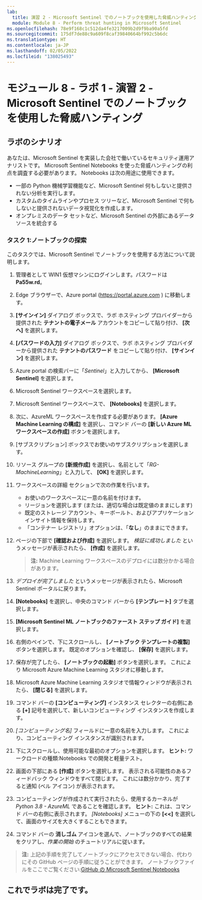 ```yaml
---
lab:
  title: 演習 2 - Microsoft Sentinel でのノートブックを使用した脅威ハンティング
  module: Module 8 - Perform threat hunting in Microsoft Sentinel
ms.openlocfilehash: 78e9f168c1c512da4fe3217009b2d9f9ba90a5fd
ms.sourcegitcommit: 175df7de88c9a609f8caf39840664bf992c5b6dc
ms.translationtype: HT
ms.contentlocale: ja-JP
ms.lasthandoff: 02/05/2022
ms.locfileid: "138025493"
---
```

# <a name="module-8---lab-1---exercise-2---threat-hunting-using-notebooks-with-microsoft-sentinel"></a>モジュール 8 - ラボ 1 - 演習 2 - Microsoft Sentinel でのノートブックを使用した脅威ハンティング

## <a name="lab-scenario"></a>ラボのシナリオ

あなたは、Microsoft Sentinel を実装した会社で働いているセキュリティ運用アナリストです。 Microsoft Sentinel Notebooks を使った脅威ハンティングの利点を調査する必要があります。 Notebooks は次の用途に使用できます。

- 一部の Python 機械学習機能など、Microsoft Sentinel 何もしないと提供されない分析を実行します。
- カスタムのタイムラインやプロセス ツリーなど、Microsoft Sentinel で何もしないと提供されないデータ視覚化を作成します。
- オンプレミスのデータ セットなど、Microsoft Sentinel の外部にあるデータ ソースを統合する


### <a name="task-1-explore-notebooks"></a>タスク 1:ノートブックの探索

このタスクでは、Microsoft Sentinel でノートブックを使用する方法について説明します。

1. 管理者として WIN1 仮想マシンにログインします。パスワードは **Pa55w.rd**。  

1. Edge ブラウザーで、Azure portal (https://portal.azure.com ) に移動します。

1. **[サインイン]** ダイアログ ボックスで、ラボ ホスティング プロバイダーから提供された **テナントの電子メール** アカウントをコピーして貼り付け、 **[次へ]** を選択します。

1. **[パスワードの入力]** ダイアログ ボックスで、ラボ ホスティング プロバイダーから提供された **テナントのパスワード** をコピーして貼り付け、 **[サインイン]** を選択します。

1. Azure portal の検索バーに「*Sentinel*」と入力してから、 **[Microsoft Sentinel]** を選択します。

1. Microsoft Sentinel ワークスペースを選択します。

1. Microsoft Sentinel ワークスペースで、 **[Notebooks]** を選択します。

1. 次に、AzureML ワークスペースを作成する必要があります。 **[Azure Machine Learning の構成]** を選択し、コマンド バーの **[新しい Azure ML ワークスペースの作成]** ボタンを選択します。

1. [サブスクリプション] ボックスでお使いのサブスクリプションを選択します。

1. リソース グループの **[新規作成]** を選択し、名前として「*RG-MachineLearning*」と入力して、 **[OK]** を選択します。 

1. ワークスペースの詳細 セクションで次の作業を行います。

    - お使いのワークスペースに一意の名前を付けます。
    - リージョンを選択します (または、適切な場合は既定値のままにします)
    - 既定のストレージ アカウント、キーボールト、およびアプリケーション インサイト情報を保持します。
    - 「コンテナー レジストリ」オプションは、「**なし**」のままにできます。

1. ページの下部で **[確認および作成]** を選択します。 *検証に成功しました* というメッセージが表示されたら、 **[作成]** を選択します。 

    >**注:**  Machine Learning ワークスペースのデプロイには数分かかる場合があります。

1. *デプロイが完了しました* というメッセージが表示されたら、Microsoft Sentinel ポータルに戻ります。

1. **[Notebooks]** を選択し、中央のコマンド バーから **[テンプレート]** タブを選択します。 

1. **[Microsoft Sentinel ML ノートブックのファースト ステップ ガイド]** を選択します。 

1. 右側のペインで、下にスクロールし、 **[ノートブック テンプレートの複製]** ボタンを選択します。 既定のオプションを確認し、 **[保存]** を選択します。

1. 保存が完了したら、 **[ノートブックの起動]** ボタンを選択します。 これにより Microsoft Azure Machine Learning スタジオに移動します。

1. Microsoft Azure Machine Learning スタジオで情報ウィンドウが表示されたら、 **[閉じる]** を選択します。

1. コマンド バーの **[コンピューティング]** インスタンス セレクターの右側にある **[+]** 記号を選択して、新しいコンピューティング インスタンスを作成します。

1. *[コンピューティング名]* フィールドに一意の名前を入力します。 これにより、コンピューティング インスタンスが識別されます。

1. 下にスクロールし、使用可能な最初のオプションを選択します。 **ヒント:** ワークロードの種類:Notebooks での開発と軽量テスト。

1. 画面の下部にある **[作成]** ボタンを選択します。 表示される可能性のあるフィードバック ウィンドウをすべて閉じます。 これには数分かかり、完了すると通知 (ベル アイコン) が表示されます。

1. コンピューティングが作成されて実行されたら、使用するカーネルが *Python 3.8 - AzureML* であることを確認します。 **ヒント:** これは、コマンド バーの右側に表示されます。 *[Notebooks]* メニューの下の **[<<]** を選択して、画面のサイズを大きくすることもできます。

1. コマンド バーの **消しゴム** アイコンを選んで、ノートブックのすべての結果をクリアし、*作業の開始* のチュートリアルに従います。

>**注:**  上記の手順を完了してノートブックにアクセスできない場合、代わりにその GitHub ページの手順に従うことができます。 ノートブックファイルをここでご覧ください:[GitHub の Microsoft Sentinel Notebooks](https://github.com/Azure/Azure-Sentinel-Notebooks/blob/8122bca32387d60a8ee9c058ead9d3ab8f4d61e6/A%20Getting%20Started%20Guide%20For%20Azure%20Sentinel%20ML%20Notebooks.ipynb) 

## <a name="you-have-completed-the-lab"></a>これでラボは完了です。
